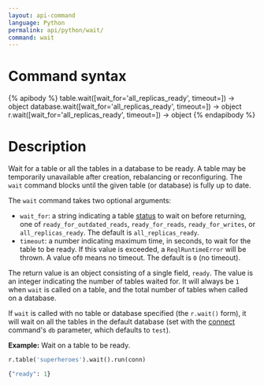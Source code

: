 ```yaml
---
layout: api-command
language: Python
permalink: api/python/wait/
command: wait
---
```

# Command syntax #

{% apibody %}
table.wait([wait_for='all_replicas_ready', timeout=<sec>]) &rarr; object
database.wait([wait_for='all_replicas_ready', timeout=<sec>]) &rarr; object
r.wait([wait_for='all_replicas_ready', timeout=<sec>]) &rarr; object
{% endapibody %}

# Description #

Wait for a table or all the tables in a database to be ready. A table may be temporarily unavailable after creation, rebalancing or reconfiguring. The `wait` command blocks until the given table (or database) is fully up to date.

The `wait` command takes two optional arguments:

* `wait_for`: a string indicating a table [status](/api/python/status) to wait on before returning, one of `ready_for_outdated_reads`, `ready_for_reads`, `ready_for_writes`, or `all_replicas_ready`. The default is `all_replicas_ready`. 
* `timeout`: a number indicating maximum time, in seconds, to wait for the table to be ready. If this value is exceeded, a `ReqlRuntimeError` will be thrown. A value of`0` means no timeout. The default is `0` (no timeout).

The return value is an object consisting of a single field, `ready`. The value is an integer indicating the number of tables waited for. It will always be `1` when `wait` is called on a table, and the total number of tables when called on a database.

If `wait` is called with no table or database specified (the `r.wait()` form), it will wait on all the tables in the default database (set with the [connect](/api/python/connect/) command's `db` parameter, which defaults to `test`).

__Example:__ Wait on a table to be ready.

```py
r.table('superheroes').wait().run(conn)

{"ready": 1}
```
